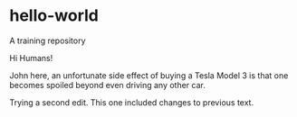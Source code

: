 # hello-world
A training repository

Hi Humans!

John here, an unfortunate side effect of buying a Tesla Model 3 is that one becomes spoiled beyond even driving any other car.

Trying a second edit.  This one included changes to previous text.
